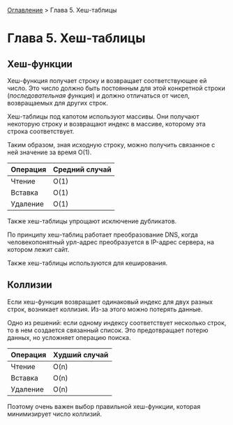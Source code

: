 [Оглавление](../../../#readme) > Глава 5. Хеш-таблицы

# Глава 5. Хеш-таблицы

## Хеш-функции

Хеш-функция получает строку и возвращает соответствующее ей число. Это число должно быть постоянным для этой конкретной строки (*последовательная функция*) и должно отличаться от чисел, возвращаемых для других строк.

Хеш-таблицы под капотом используют массивы. Они получают некоторую строку и возвращают индекс в массиве, которому эта строка соответствует.

Таким образом, зная исходную строку, можно получить связанное с ней значение за время O(1).

Операция|Средний случай
-|-
Чтение|O(1)
Вставка|O(1)
Удаление|O(1)

Также хеш-таблицы упрощают исключение дубликатов.

По принципу хеш-таблиц работает преобразование DNS, когда человекопонятный урл-адрес преобразуется в IP-адрес сервера, на котором лежит сайт.

Также хеш-таблицы используются для кеширования.

## Коллизии

Если хеш-функция возвращает одинаковый индекс для двух разных строк, возникает коллизия. Из-за этого можно потерять данные.

Одно из решений: если одному индексу соответствует несколько строк, то в нем создается связанный список. Это предотвращает потерю данных, но усложняет операцию поиска.

Операция|Худший случай
-|-
Чтение|O(n)
Вставка|O(n)
Удаление|O(n)

Поэтому очень важен выбор правильной хеш-функции, которая минимизирует число коллизий.
